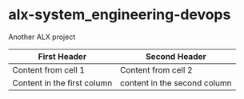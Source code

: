 # alx-system_engineering-devops
Another ALX project

First Header | Second Header 
 ------------ | ------------- 
Content from cell 1 | Content from cell 2 
Content in the first column | content in the second column 
